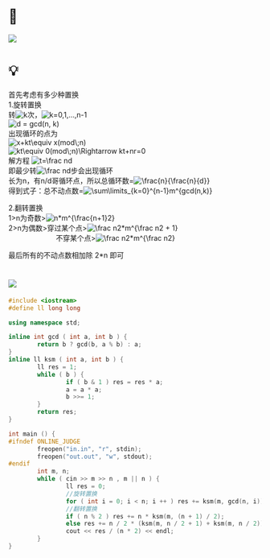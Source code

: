 # 🔗
<a href="http://poj.org/problem?id=2409"><img src="https://i.loli.net/2021/08/24/vUWQXsbVMPpfk8o.png"></a>

# 💡
首先考虑有多少种置换  
1.旋转置换  
转<img src="https://latex.codecogs.com/svg.image?k" title="k" />次，<img src="https://latex.codecogs.com/svg.image?k=0,1,...,n-1" title="k=0,1,...,n-1" />  
<img src="https://latex.codecogs.com/svg.image?d&space;=&space;gcd(n,&space;k)" title="d = gcd(n, k)" />  
出现循环的点为  
<img src="https://latex.codecogs.com/svg.image?x&plus;kt\equiv&space;x(mod\;n)" title="x+kt\equiv x(mod\;n)" />  
<img src="https://latex.codecogs.com/svg.image?kt\equiv&space;0(mod\;n)\Rightarrow&space;kt&plus;nr=0" title="kt\equiv 0(mod\;n)\Rightarrow kt+nr=0" />  
解方程 <img src="https://latex.codecogs.com/svg.image?t=\frac&space;nd" title="t=\frac nd" />  
即最少转<img src="https://latex.codecogs.com/svg.image?\frac&space;nd" title="\frac nd" />步会出现循环  
长为n，有n/d哥循环点，所以总循环数=<img src="https://latex.codecogs.com/svg.image?\frac{n}{\frac{n}{d}}" title="\frac{n}{\frac{n}{d}}" />  
得到式子：总不动点数=<img src="https://latex.codecogs.com/svg.image?\sum\limits_{k=0}^{n-1}m^{gcd(n,k)}" title="\sum\limits_{k=0}^{n-1}m^{gcd(n,k)}" />  
  
2.翻转置换  
1>n为奇数><img src="https://latex.codecogs.com/svg.image?n*m^{\frac{n&plus;1}2}" title="n*m^{\frac{n+1}2}" />  
2>n为偶数>穿过某个点><img src="https://latex.codecogs.com/svg.image?\frac&space;n2*m^{\frac&space;n2&space;&plus;&space;1}" title="\frac n2*m^{\frac n2 + 1}" />  
&nbsp;&nbsp;&nbsp;&nbsp;&nbsp;&nbsp;&nbsp;&nbsp;&nbsp;&nbsp;&nbsp;&nbsp;&nbsp;&nbsp;&nbsp;&nbsp;&nbsp;&nbsp;&nbsp;&nbsp;&nbsp;&nbsp;&nbsp;&nbsp;不穿某个点><img src="https://latex.codecogs.com/svg.image?\frac&space;n2*m^{\frac&space;n2}" title="\frac n2*m^{\frac n2}" />  
  
最后所有的不动点数相加除 2*n 即可

# <img src="https://img-blog.csdnimg.cn/20210713144601841.png" >
```cpp
#include <iostream>
#define ll long long

using namespace std;

inline int gcd ( int a, int b ) {
        return b ? gcd(b, a % b) : a;
}
inline ll ksm ( int a, int b ) {
        ll res = 1;
        while ( b ) {
                if ( b & 1 ) res = res * a;
                a = a * a;
                b >>= 1;
        }
        return res;
}

int main () {
#ifndef ONLINE_JUDGE
        freopen("in.in", "r", stdin);
        freopen("out.out", "w", stdout);
#endif
        int m, n;
        while ( cin >> m >> n , m || n ) {
                ll res = 0;
                //旋转置换
                for ( int i = 0; i < n; i ++ ) res += ksm(m, gcd(n, i));
                //翻转置换
                if ( n % 2 ) res += n * ksm(m, (n + 1) / 2);
                else res += n / 2 * (ksm(m, n / 2 + 1) + ksm(m, n / 2));
                cout << res / (n * 2) << endl;
        }
}
```
